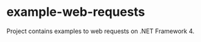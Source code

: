 example-web-requests
====================

Project contains examples to web requests on .NET Framework 4.
